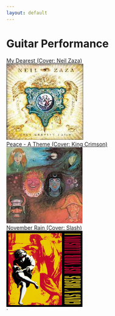 ```yaml
---
layout: default
---
```


# Guitar Performance

<div class="row">
  <div class="column">
    <div class="row">
			<a href="https://www.bilibili.com/video/BV18a4y177o9/">My Dearest (Cover: Neil Zaza)</a>
    </div>
    <div class="row">
			<a href="https://www.bilibili.com/video/BV18a4y177o9/">
				<img src="../assets/img/my_dearest.jpg" alt="My Dearest (Cover: Neil Zaza)" height="200"/>
			</a>
    </div>
  </div>

  <div class="column">
    <div class="row">
			<a href="https://www.bilibili.com/video/BV1At41137SN/">Peace - A Theme (Cover: King Crimson)</a>
    </div>
    <div class="row">
			<a href="https://www.bilibili.com/video/BV1At41137SN/">
				<img src="../assets/img/peace.jpg" alt="Peace - A Theme (Cover: King Crimson)" height="200"/>
			</a>
    </div>
  </div>

  <div class="column">
    <div class="row">
      <a href="https://www.bilibili.com/video/BV1VJ411c7AJ/">November Rain (Cover: Slash)</a>
        </div>
        <div class="row">
					<a href="https://www.bilibili.com/video/BV1VJ411c7AJ/">
						<img src="../assets/img/november_rain.jpg" alt="November Rain (Cover: Slash)" height="200"/>
					</a>
        </div>
    </div>
</div>`